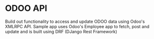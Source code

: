 # ODOO API

Build out functionality to access and update ODOO data using Odoo's XMLRPC API.
Sample app uses Odoo's Employee app to fetch, post and update and is built using DRF (DJango Rest Framework)
